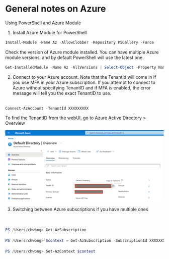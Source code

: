 # General notes on Azure

Using PowerShell and Azure Module

1. Install Azure Module for PowerShell

```PowerShell
Install-Module -Name Az -AllowClobber -Repository PSGallery -Force

```

Check the version of Azure module installed. You can have multiple Azure module versions, and by default PowerShell will use the latest one.

```PowerShell
Get-InstalledModule -Name Az -AllVersions | Select-Object -Property Name, Version


```

2. Connect to your Azure account. Note that the TenantId will come in if you use MFA in your Azure subscription. If you attempt to connect to Azure without specifying TenantID and if MFA is enabled, the error message will tell you the exact TenantID to use. 

```PowerShell

Connect-AzAccount -TenantId XXXXXXXXX

```

To find the TenantID from the webUI, go to Azure Active Directory > Overview

![tenantID](https://github.com/chianw/chianw/blob/main/tenantID.png)

3. Switching between Azure subscriptions if you have multiple ones

```PowerShell


PS /Users/chwong> Get-AzSubscription

PS /Users/chwong> $context = Get-AzSubscription -SubscriptionId XXXXXXXX

PS /Users/chwong> Set-AzContext $context


```



